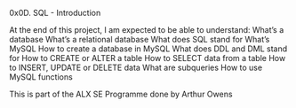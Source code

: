 0x0D. SQL - Introduction

At the end of this project, I am expected to be able to understand:
What’s a database
What’s a relational database
What does SQL stand for
What’s MySQL
How to create a database in MySQL
What does DDL and DML stand for
How to CREATE or ALTER a table
How to SELECT data from a table
How to INSERT, UPDATE or DELETE data
What are subqueries
How to use MySQL functions

This is part of the ALX SE Programme done by Arthur Owens
